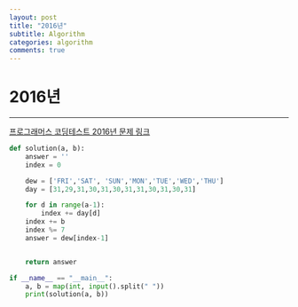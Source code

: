 ```yaml
---
layout: post
title: "2016년"
subtitle: Algorithm
categories: algorithm
comments: true
---
```


# 2016년

---

[프로그래머스 코딩테스트 2016년 문제 링크](https://programmers.co.kr/learn/courses/30/lessons/12901)

```python
def solution(a, b):
    answer = ''
    index = 0

    dew = ['FRI','SAT', 'SUN','MON','TUE','WED','THU']
    day = [31,29,31,30,31,30,31,31,30,31,30,31]

    for d in range(a-1):
        index += day[d]
    index += b
    index %= 7
    answer = dew[index-1]


    return answer

if __name__ == "__main__":
    a, b = map(int, input().split(" "))
    print(solution(a, b))
```
